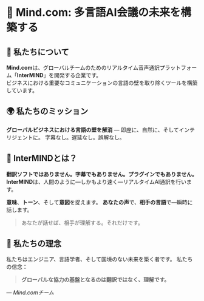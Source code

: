 # 🧠 Mind.com: 多言語AI会議の未来を構築する

## 🏢 私たちについて

**Mind.com**は、グローバルチームのためのリアルタイム音声通訳プラットフォーム「**InterMIND**」を開発する企業です。  
ビジネスにおける重要なコミュニケーションの言語の壁を取り除くツールを構築しています。

## 🌍 私たちのミッション

**グローバルビジネスにおける言語の壁を解消** — 即座に、自然に、そしてインテリジェントに。
字幕なし。遅延なし。誤解なし。

## 🤖 InterMINDとは？

**翻訳ソフトではありません。字幕でもありません。プラグインでもありません。**  
**InterMIND**は、人間のように―しかもより速く―リアルタイムAI通訳を行います。

**意味**、**トーン**、そして**意図**を捉えます。
**あなたの声**で、**相手の言語**で―瞬時に話します。

> あなたが話せば、相手が理解する。それだけです。

## 👥 私たちの理念

私たちはエンジニア、言語学者、そして国境のない未来を築く者です。
私たちの信念：

> **グローバルな協力の基盤となるのは翻訳ではなく、理解です。**

— _Mind.comチーム_